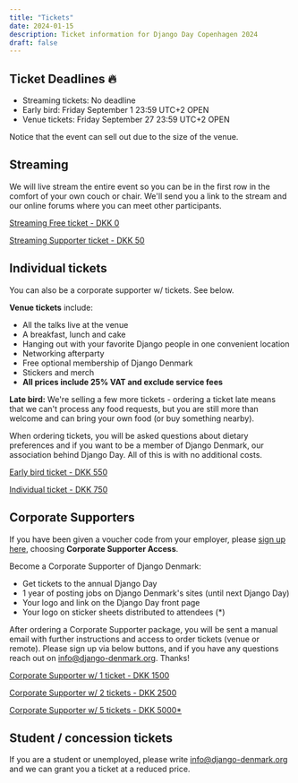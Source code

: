 ```yaml
---
title: "Tickets"
date: 2024-01-15
description: Ticket information for Django Day Copenhagen 2024
draft: false
---
```


## Ticket Deadlines 🔥

* Streaming tickets: No deadline
* Early bird: Friday September 1 23:59 UTC+2 <span class="badge badge-pill badge-success">OPEN</span>
* Venue tickets: Friday September 27 23:59 UTC+2 <span class="badge badge-pill badge-success">OPEN</span>
<!--* Late Bird: Wednesday October 1 23:59 UTC+2 <span class="badge badge-pill badge-success">CLOSED</span>-->

Notice that the event can sell out due to the size of the venue.

## Streaming

We will live stream the entire event so you can be in the first row in the comfort of your own couch or chair. We'll send you a link to the stream and our online forums where you can meet other participants.

<a class="btn btn-lg btn-primary" href="https://djangodenmark.ticketbutler.io/e/django-day-copenhagen-2024" target="_blank">Streaming Free ticket - DKK 0</a>

<a class="btn btn-lg btn-primary" href="https://djangodenmark.ticketbutler.io/e/django-day-copenhagen-2024" target="_blank">Streaming Supporter ticket - DKK 50</a>

## Individual tickets

You can also be a corporate supporter w/ tickets. See below.


**Venue tickets** include:

* All the talks live at the venue
* A breakfast, lunch and cake
* Hanging out with your favorite Django people in one convenient location
* Networking afterparty
* Free optional membership of Django Denmark
* Stickers and merch
* **All prices include 25% VAT and exclude service fees**

**Late bird:** We're selling a few more tickets - ordering a ticket late means that we can't process any food requests, but you are still more than welcome and can bring your own food (or buy something nearby).

When ordering tickets, you will be asked questions about dietary preferences and
if you want to be a member of Django Denmark, our association behind Django Day.
All of this is with no additional costs.


<a class="btn btn-lg btn-primary" href="https://djangodenmark.ticketbutler.io/e/django-day-copenhagen-2024" target="_blank">Early bird ticket - DKK 550</a>

<a class="btn btn-lg btn-primary disabled" href="https://djangodenmark.ticketbutler.io/e/django-day-copenhagen-2024" target="_blank">Individual ticket - DKK 750</a>


## Corporate Supporters

If you have been given a voucher code from your employer, please [sign up here](https://djangodenmark.ticketbutler.io/e/django-day-copenhagen-2024), choosing **Corporate Supporter Access**.

Become a Corporate Supporter of Django Denmark:

* Get tickets to the annual Django Day
* 1 year of posting jobs on Django Denmark's sites (until next Django Day)
* Your logo and link on the Django Day front page
* Your logo on sticker sheets distributed to attendees (*)

After ordering a Corporate Supporter package, you will be sent a manual email with further instructions and access to order tickets (venue or remote). Please sign up via below buttons, and if you have any questions reach out on info@django-denmark.org. Thanks!

<a class="btn btn-lg btn-primary" href="https://djangodenmark.ticketbutler.io/e/django-day-copenhagen-2024-corporate-support" target="_blank">Corporate Supporter w/ 1 ticket - DKK 1500</a>

<a class="btn btn-lg btn-primary" href="https://djangodenmark.ticketbutler.io/e/django-day-copenhagen-2024-corporate-support" target="_blank">Corporate Supporter w/ 2 tickets - DKK 2500</a>

<a class="btn btn-lg btn-primary" href="https://djangodenmark.ticketbutler.io/e/django-day-copenhagen-2024-corporate-support" target="_blank">Corporate Supporter w/ 5 tickets - DKK 5000*</a>


## Student / concession tickets

If you are a student or unemployed, please write info@django-denmark.org and we
can grant you a ticket at a reduced price.


